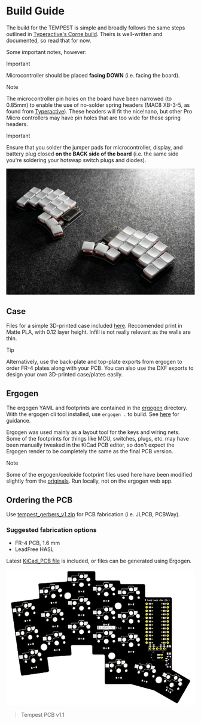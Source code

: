 # Build Guide

The build for the TEMPEST is simple and broadly follows the same steps outlined in [Typeractive's Corne build](https://docs.typeractive.xyz/build-guides/corne-wireless). Theirs is well-written and documented, so read that for now.

Some important notes, however:

> [!IMPORTANT]
> Microcontroller should be placed **facing DOWN** (i.e. facing the board).

> [!NOTE]
> The microcontroller pin holes on the board have been narrowed (to 0.85mm) to enable the use of no-solder spring headers (MAC8 XB-3-5, as found from [Typeractive](https://typeractive.xyz/products/no-solder-spring-headers?variant=47196312502503)). These headers will fit the nice!nano, but other Pro Micro controllers may have pin holes that are too wide for these spring headers.

> [!IMPORTANT]
> Ensure that you solder the jumper pads for microcontroller, display, and battery plug closed **on the BACK side of the board** (i.e. the same side you're soldering your hotswap switch plugs and diodes).

![TEMPEST keyboard](images/tempest-2.jpg)

## Case

Files for a simple 3D-printed case included [here](/case/). Reccomended print in Matte PLA, with 0.12 layer height. Infill is not really relevant as the walls are thin.

> [!TIP]
> Alternatively, use the back-plate and top-plate exports from ergogen to order FR-4 plates along with your PCB. You can also use the DXF exports to design your own 3D-printed case/plates easily.

## Ergogen

The ergogen YAML and footprints are contained in the [ergogen](/ergogen/) directory. With the ergogen cli tool installed, use `ergogen .` to build. See [here](https://docs.ergogen.xyz/usage) for guidance.

Ergogen was used mainly as a layout tool for the keys and wiring nets. Some of the footprints for things like MCU, switches, plugs, etc. may have been manually tweaked in the KiCad PCB editor, so don't expect the Ergogen render to be completely the same as the final PCB version.

> [!NOTE]
> Some of the ergogen/ceoloide footprint files used here have been modified slightly from the [originals](https://github.com/ceoloide/ergogen-footprints). Run locally, not on the ergogen web app.

## Ordering the PCB

Use [tempest_gerbers_v1.zip](/tempest_gerbers_v1.zip) for PCB fabrication (i.e. JLPCB, PCBWay).

### Suggested fabrication options

- FR-4 PCB, 1.6 mm
- LeadFree HASL

Latest [KiCad_PCB file](/tempest_pcb_v1.1.kicad_pcb) is included, or files can be generated using Ergogen.

![TEMPEST PCB Image](images/tempest-pcb-v1-1.png)

> Tempest PCB v1.1
